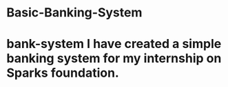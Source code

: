 # Basic-Banking-System
# bank-system  I have created a simple banking system for my internship on Sparks foundation. 
